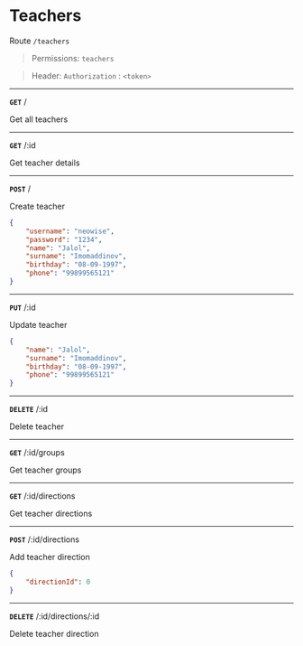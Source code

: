 # Teachers

Route `/teachers`

> Permissions: `teachers`

> Header: `Authorization` : `<token>` 

-----

**`GET`** /

Get all teachers

---

**`GET`** /:id

Get teacher details

---

**`POST`** /

Create teacher
```json
{
    "username": "neowise",
    "password": "1234",
    "name": "Jalol",
    "surname": "Imomaddinov",
    "birthday": "08-09-1997",
    "phone": "99899565121"
}
```
---

**`PUT`** /:id

Update teacher
```json
{
    "name": "Jalol",
    "surname": "Imomaddinov",
    "birthday": "08-09-1997",
    "phone": "99899565121"
}
```
---

**`DELETE`** /:id

Delete teacher

---

**`GET`** /:id/groups

Get teacher groups

---


**`GET`** /:id/directions

Get teacher directions

---

**`POST`** /:id/directions

Add teacher direction
```json
{
    "directionId": 0
}
```
---

**`DELETE`** /:id/directions/:id

Delete teacher direction

